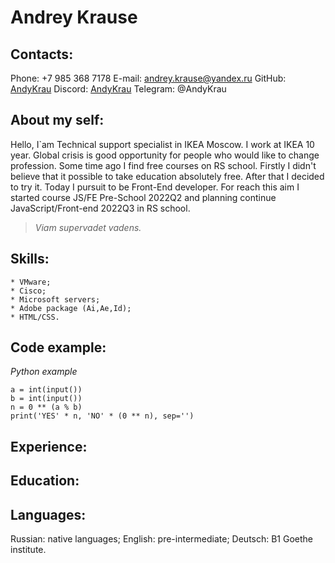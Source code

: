 # Andrey Krause
## Contacts:
Phone: +7 985 368 7178
E-mail: [andrey.krause@yandex.ru](mailto:andrey.krause@yandex.ru "text to andrey.krause@yandex.ru")
GitHub: [AndyKrau](https://github.com/AndyKrau "link to GitHub")
Discord: [AndyKrau](https://github.com/AndyKrau "link to Discord")
Telegram: @AndyKrau
## About my self:
Hello, I`am Technical support specialist in IKEA Moscow. I work at IKEA 10 year. Global crisis is good opportunity for people who would like to change profession.
Some time ago I find free courses on RS school. Firstly I didn't believe that it possible to take education absolutely free. After that I decided to try it.
Today I pursuit to be Front-End developer. For reach this aim I started course JS/FE Pre-School 2022Q2 and planning continue JavaScript/Front-end 2022Q3 in RS school.
>*Viam supervadet vadens.*
## Skills:
    * VMware;
    * Cisco;
    * Microsoft servers;
    * Adobe package (Ai,Ae,Id);
    * HTML/CSS.
## Code example:
*Python example*
```
a = int(input())
b = int(input())
n = 0 ** (a % b)
print('YES' * n, 'NO' * (0 ** n), sep='')
```
## Experience:
## Education:
## Languages:
Russian: native languages;
English: pre-intermediate;
Deutsch: B1 Goethe institute.